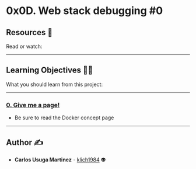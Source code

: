 # 0x0D. Web stack debugging #0

## Resources :eyes:
Read or watch:

---
## Learning Objectives :technologist:
What you should learn from this project:

---

### [0. Give me a page!](./0-give_me_a_page)
* Be sure to read the Docker concept page

---

## Author :writing_hand:
* **Carlos Usuga Martinez** - [klich1984](https://github.com/klich1984) :alien: